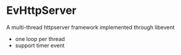 # EvHttpServer
A multi-thread httpserver framework implemented through libevent
- one loop per thread
- support timer event
